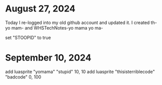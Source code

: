 # August 27, 2024
Today I re-logged into my old github account and updated it. I created th- yo mam- and WHSTechNotes-yo mama yo ma-


set "STOOPID" to true

# September 10, 2024
  add luasprite "yomama" "stupid" 10, 10
  add luasprite "thisisterriblecode" "badcode" 0, 100
